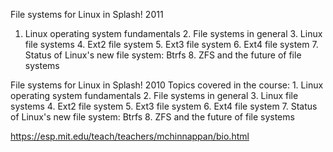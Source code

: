 


File systems for Linux in Splash! 2011 
1. Linux operating system fundamentals 2. File systems in general 3. Linux file systems 4. Ext2 file system 5. Ext3 file system 6. Ext4 file system 7. Status of Linux's new file system: Btrfs 8. ZFS and the future of file systems


File systems for Linux in Splash! 2010 
Topics covered in the course: 1. Linux operating system fundamentals 2. File systems in general 3. Linux file systems 4. Ext2 file system 5. Ext3 file system 6. Ext4 file system 7. Status of Linux's new file system: Btrfs 8. ZFS and the future of file systems


https://esp.mit.edu/teach/teachers/mchinnappan/bio.html
